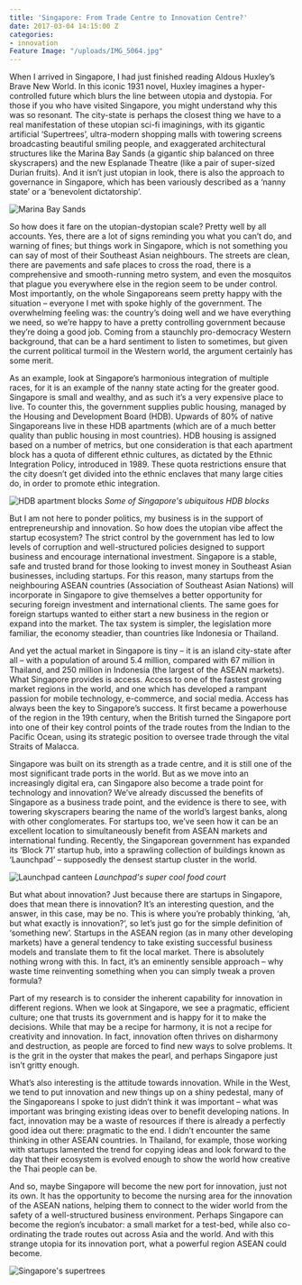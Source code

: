 ```yaml
---
title: 'Singapore: From Trade Centre to Innovation Centre?'
date: 2017-03-04 14:15:00 Z
categories:
- innovation
Feature Image: "/uploads/IMG_5064.jpg"
---
```


When I arrived in Singapore, I had just finished reading Aldous Huxley’s Brave New World. In this iconic 1931 novel, Huxley imagines a hyper-controlled future which blurs the line between utopia and dystopia. For those if you who have visited Singapore, you might understand why this was so resonant. The city-state is perhaps the closest thing we have to a real manifestation of these utopian sci-fi imaginings, with its gigantic artificial ‘Supertrees’, ultra-modern shopping malls with towering screens broadcasting beautiful smiling people, and exaggerated architectural structures like the Marina Bay Sands (a gigantic ship balanced on three skyscrapers) and the new Esplanade Theatre (like a pair of super-sized Durian fruits). And it isn’t just utopian in look, there is also the approach to governance in Singapore, which has been variously described as a ‘nanny state’ or a ‘benevolent dictatorship’. 

![Marina Bay Sands](/uploads/IMG_5106.jpg)

So how does it fare on the utopian-dystopian scale? Pretty well by all accounts. Yes, there are a lot of signs reminding you what you can’t do, and warning of fines; but things work in Singapore, which is not something you can say of most of their Southeast Asian neighbours. The streets are clean, there are pavements and safe places to cross the road, there is a comprehensive and smooth-running metro system, and even the mosquitos that plague you everywhere else in the region seem to be under control. Most importantly, on the whole Singaporeans seem pretty happy with the situation – everyone I met with spoke highly of the government. The overwhelming feeling was: the country’s doing well and we have everything we need, so we’re happy to have a pretty controlling government because they’re doing a good job. Coming from a staunchly pro-democracy Western background, that can be a hard sentiment to listen to sometimes, but given the current political turmoil in the Western world, the argument certainly has some merit. 

As an example, look at Singapore’s harmonious integration of multiple races, for it is an example of the nanny state acting for the greater good. Singapore is small and wealthy, and as such it’s a very expensive place to live. To counter this, the government supplies public housing, managed by the Housing and Development Board (HDB). Upwards of 80% of native Singaporeans live in these HDB apartments (which are of a much better quality than public housing in most countries). HDB housing is assigned based on a number of metrics, but one consideration is that each apartment block has a quota of different ethnic cultures, as dictated by the Ethnic Integration Policy, introduced in 1989. These quota restrictions ensure that the city doesn’t get divided into the ethnic enclaves that many large cities do, in order to promote ethic integration. 

![HDB apartment blocks](/uploads/IMG_5023.jpg)
*Some of Singapore's ubiquitous HDB blocks*

But I am not here to ponder politics, my business is in the support of entrepreneurship and innovation. So how does the utopian vibe affect the startup ecosystem? The strict control by the government has led to low levels of corruption and well-structured policies designed to support business and encourage international investment. Singapore is a stable, safe and trusted brand for those looking to invest money in Southeast Asian businesses, including startups. For this reason, many startups from the neighbouring ASEAN countries (Association of Southeast Asian Nations) will incorporate in Singapore to give themselves a better opportunity for securing foreign investment and international clients. The same goes for foreign startups wanted to either start a new business in the region or expand into the market. The tax system is simpler, the legislation more familiar, the economy steadier, than countries like Indonesia or Thailand. 

And yet the actual market in Singapore is tiny – it is an island city-state after all – with a population of around 5.4 million, compared with 67 million in Thailand, and 250 million in Indonesia (the largest of the ASEAN markets). What Singapore provides is access. Access to one of the fastest growing market regions in the world, and one which has developed a rampant passion for mobile technology, e-commerce, and social media. Access has always been the key to Singapore’s success. It first became a powerhouse of the region in the 19th century, when the British turned the Singapore port into one of their key control points of the trade routes from the Indian to the Pacific Ocean, using its strategic position to oversee trade through the vital Straits of Malacca. 

Singapore was built on its strength as a trade centre, and it is still one of the most significant trade ports in the world. But as we move into an increasingly digital era, can Singapore also become a trade point for technology and innovation? We’ve already discussed the benefits of Singapore as a business trade point, and the evidence is there to see, with towering skyscrapers bearing the name of the world’s largest banks, along with other conglomerates. For startups too, we’ve seen how it can be an excellent location to simultaneously benefit from ASEAN markets and international funding. Recently, the Singaporean government has expanded its ‘Block 71’ startup hub, into a sprawling collection of buildings known as ‘Launchpad’ – supposedly the densest startup cluster in the world. 

![Launchpad canteen](/uploads/IMG_4968.jpg)
*Launchpad's super cool food court*

But what about innovation? Just because there are startups in Singapore, does that mean there is innovation? It’s an interesting question, and the answer, in this case, may be no. This is where you’re probably thinking, ‘ah, but what exactly is innovation?’, so let’s just go for the simple definition of ‘something new’. Startups in the ASEAN region (as in many other developing markets) have a general tendency to take existing successful business models and translate them to fit the local market. There is absolutely nothing wrong with this. In fact, it’s an eminently sensible approach – why waste time reinventing something when you can simply tweak a proven formula? 

Part of my research is to consider the inherent capability for innovation in different regions. When we look at Singapore, we see a pragmatic, efficient culture; one that trusts its government and is happy for it to make the decisions. While that may be a recipe for harmony, it is not a recipe for creativity and innovation. In fact, innovation often thrives on disharmony and destruction, as people are forced to find new ways to solve problems. It is the grit in the oyster that makes the pearl, and perhaps Singapore just isn’t gritty enough. 

What’s also interesting is the attitude towards innovation. While in the West, we tend to put innovation and new things up on a shiny pedestal, many of the Singaporeans I spoke to just didn’t think it was important – what was important was bringing existing ideas over to benefit developing nations. In fact, innovation may be a waste of resources if there is already a perfectly good idea out there: pragmatic to the end. I didn’t encounter the same thinking in other ASEAN countries. In Thailand, for example, those working with startups lamented the trend for copying ideas and look forward to the day that their ecosystem is evolved enough to show the world how creative the Thai people can be. 

And so, maybe Singapore will become the new port for innovation, just not its own. It has the opportunity to become the nursing area for the innovation of the ASEAN nations, helping them to connect to the wider world from the safety of a well-structured business environment. Perhaps Singapore can become the region’s incubator: a small market for a test-bed, while also co-ordinating the trade routes out across Asia and the world. And with this strange utopia for its innovation port, what a powerful region ASEAN could become. 

![Singapore's supertrees](/uploads/IMG_5084.jpg)